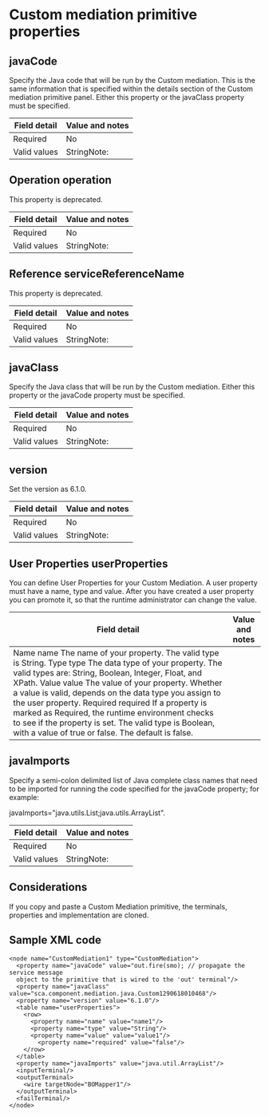 # Custom mediation primitive properties

## javaCode

Specify the Java code that will be run by the Custom
mediation. This is the same information that is specified within the details section of the Custom
mediation primitive panel. Either this property or the javaClass property must be
specified.

| Field detail   | Value and notes   |
|----------------|-------------------|
| Required       | No                |
| Valid values   | StringNote:       |

## Operation operation

This property is deprecated.

| Field detail   | Value and notes   |
|----------------|-------------------|
| Required       | No                |
| Valid values   | StringNote:       |

## Reference serviceReferenceName

This property is deprecated.

| Field detail   | Value and notes   |
|----------------|-------------------|
| Required       | No                |
| Valid values   | StringNote:       |

## javaClass

Specify the Java class that will be run by the Custom
mediation. Either this property or the javaCode property must be
specified.

| Field detail   | Value and notes   |
|----------------|-------------------|
| Required       | No                |
| Valid values   | StringNote:       |

## version

Set the version as 6.1.0.

| Field detail   | Value and notes   |
|----------------|-------------------|
| Required       | No                |
| Valid values   | StringNote:       |

## User Properties userProperties

You can define User Properties for
your Custom Mediation. A user property must have a name, type and value. After you have created a
user property you can promote it, so that the runtime administrator can change the value.

| Field detail                                                                                                                                                                                                                                                                                                                                                                                                                                                                                               | Value and notes   |
|------------------------------------------------------------------------------------------------------------------------------------------------------------------------------------------------------------------------------------------------------------------------------------------------------------------------------------------------------------------------------------------------------------------------------------------------------------------------------------------------------------|-------------------|
| Name name The name of your property. The valid type is String. Type type The data type of your property. The valid types are: String, Boolean, Integer, Float, and XPath. Value value The value of your property. Whether a value is valid, depends on the data type you assign to the user property. Required required If a property is marked as Required, the runtime environment checks to see if the property is set. The valid type is Boolean, with a value of true or false. The default is false. |                   |

## javaImports

Specify a semi-colon delimited list of Java complete
class names that need to be imported for running the code specified for the
javaCode property; for example:

javaImports="java.utils.List;java.utils.ArrayList".

| Field detail   | Value and notes   |
|----------------|-------------------|
| Required       | No                |
| Valid values   | StringNote:       |

## Considerations

If you copy and paste a Custom Mediation primitive, the terminals,
properties and implementation are cloned.

## Sample XML code

```
<node name="CustomMediation1" type="CustomMediation">
  <property name="javaCode" value="out.fire(smo); // propagate the service message 
  object to the primitive that is wired to the 'out' terminal"/>
  <property name="javaClass" value="sca.component.mediation.java.Custom1290618010468"/>
  <property name="version" value="6.1.0"/>
  <table name="userProperties">
    <row>
      <property name="name" value="name1"/>
      <property name="type" value="String"/>
      <property name="value" value="value1"/>
        <property name="required" value="false"/>
    </row>
  </table>
  <property name="javaImports" value="java.util.ArrayList"/>
  <inputTerminal/>
  <outputTerminal>
    <wire targetNode="BOMapper1"/>
  </outputTerminal>
  <failTerminal/>
</node>
```